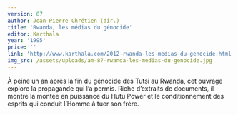 ```yaml
---
version: 87
author: Jean-Pierre Chrétien (dir.)
title: 'Rwanda, les médias du génocide'
editor: Karthala
year: '1995'
price: ''
link: 'http://www.karthala.com/2012-rwanda-les-medias-du-genocide.html'
img_src: /assets/uploads/am-87-rwanda-les-medias-du-genocide.jpg
---
```

À peine un an après la fin du génocide des Tutsi au Rwanda, cet ouvrage
 explore la propagande qui l’a permis. Riche d’extraits de documents,
 il montre la montée en puissance du Hutu Power et le conditionnement
 des esprits qui conduit l’Homme à tuer son frère.
